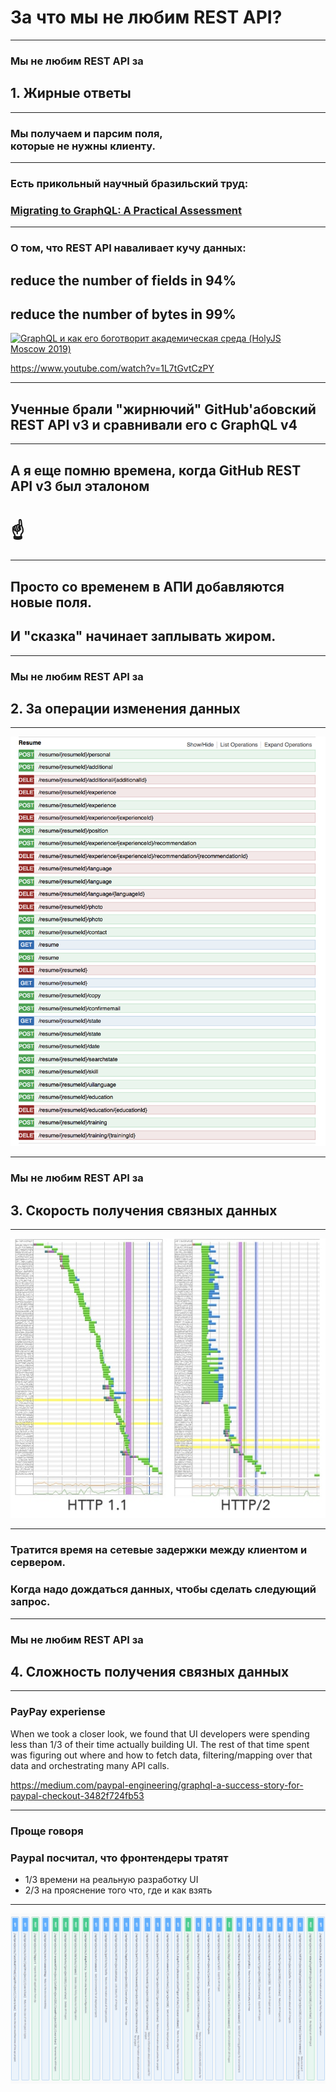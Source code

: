 # За что мы не любим REST API?

-----

### Мы не любим REST API за <!-- .element: class="gray" -->

## 1. Жирные ответы <!-- .element: class="red" -->

-----

### Мы получаем и парсим поля, <br/>которые не нужны клиенту.

-----

### Есть прикольный научный бразильский труд:

### [Migrating to GraphQL: A Practical Assessment](https://arxiv.org/abs/1906.07535)

-----

### О том, что REST API наваливает кучу данных:

## reduce the number of fields in 94% <!-- .element: class="orange" -->

## reduce the number of bytes in 99% <!-- .element: class="orange" -->

<a href="https://www.youtube.com/watch?v=1L7tGvtCzPY" target="_blank"><img src="https://img.youtube.com/vi/1L7tGvtCzPY/0.jpg" alt="GraphQL и как его боготворит академическая среда (HolyJS Moscow 2019)" class="plain" style="max-width: 480px" /></a>

<https://www.youtube.com/watch?v=1L7tGvtCzPY>

-----

## Ученные брали <span class="red">"жирнючий"</span> <span class="green">GitHub</span>'абовский <span class="red">REST API</span> v3 и сравнивали его с GraphQL v4

-----

## А я еще помню времена, когда GitHub REST API v3 был <span class="green">эталоном</span> 

# ☝️

-----

## Просто со временем в АПИ добавляются новые поля. 

## И "сказка" начинает заплывать жиром. <!-- .element: class="fragment red" -->

-----

### Мы не любим REST API за <!-- .element: class="gray" -->

## 2. За операции изменения данных <!-- .element: class="red" -->

-----

![swagger-rabota-ua](./swagger-rabota-ua.png)

-----

### Мы не любим REST API за <!-- .element: class="gray" -->

## 3. Скорость получения связных данных <!-- .element: class="red" -->

-----

![http1vshttp2](./http1vshttp2.jpg) <!-- .element: style="width: 750px" -->

-----

### Тратится время на сетевые задержки между клиентом и сервером. <!-- .element: class="red" -->

### Когда надо дождаться данных, чтобы сделать следующий запрос.

-----

### Мы не любим REST API за <!-- .element: class="gray" -->

## 4. Сложность получения связных данных <!-- .element: class="red" -->

-----

### PayPay experiense

When we took a closer look, we found that UI developers were spending less than 1/3 of their time actually building UI. The rest of that time spent was figuring out where and how to fetch data, filtering/mapping over that data and orchestrating many API calls.

<https://medium.com/paypal-engineering/graphql-a-success-story-for-paypal-checkout-3482f724fb53>

-----

### Проще говоря <!-- .element: class="gray" -->

### Paypal посчитал, что фронтендеры тратят

- 1/3 времени на реальную разработку UI <!-- .element: class="green" -->
- 2/3 на прояснение того что, где и как взять <!-- .element: class="red" -->

-----

![swagger](./swagger.png)